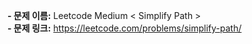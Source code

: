 **- 문제 이름:** Leetcode Medium < Simplify Path >  
**- 문제 링크:** https://leetcode.com/problems/simplify-path/
